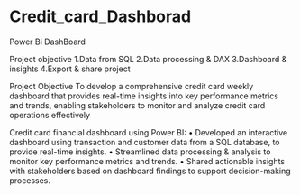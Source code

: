 # Credit_card_Dashborad
Power Bi DashBoard

Project objective
1.Data from SQL
2.Data processing & DAX
3.Dashboard & insights
4.Export & share project

Project Objective
To develop a comprehensive credit card weekly dashboard that provides real-time insights into key performance metrics and trends, enabling stakeholders to monitor and analyze credit card operations effectively

Credit card financial dashboard using Power BI:
•
Developed an interactive dashboard using transaction and customer data from a SQL database, to provide real-time insights.
•
Streamlined data processing & analysis to monitor key performance metrics and trends.
•
Shared actionable insights with stakeholders based on dashboard findings to support decision-making processes.
